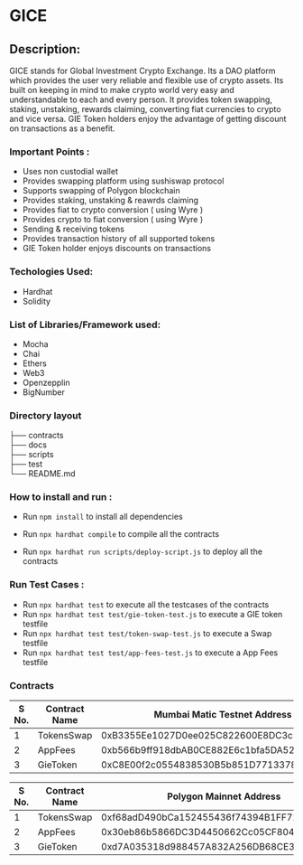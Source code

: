 # GICE

## Description:
 
GICE stands for Global Investment Crypto Exchange. Its a DAO platform which provides the user very reliable and flexible use of crypto assets. Its built on keeping in mind to make crypto world very easy and understandable to each and every person. It provides token swapping, staking, unstaking, rewards claiming, converting fiat currencies to crypto and vice versa. GIE Token holders enjoy the advantage of getting discount on transactions as a benefit.

### Important Points :

- Uses non custodial wallet
- Provides swapping platform using sushiswap protocol
- Supports swapping of Polygon blockchain
- Provides staking, unstaking & reawrds claiming
- Provides fiat to crypto conversion ( using Wyre )
- Provides crypto to fiat conversion ( using Wyre )
- Sending & receiving tokens
- Provides transaction history of all supported tokens
- GIE Token holder enjoys discounts on transactions 

### Techologies Used:

- Hardhat
- Solidity

### List of Libraries/Framework used:

- Mocha
- Chai
- Ethers
- Web3
- Openzepplin
- BigNumber

### Directory layout
       
├── contracts                    
├── docs                    
├── scripts                   
├── test             
└── README.md

### How to install and run :

- Run `npm install` to install all dependencies

- Run `npx hardhat compile` to compile all the contracts

- Run `npx hardhat run scripts/deploy-script.js` to deploy all the contracts

### Run Test Cases :

- Run `npx hardhat test` to execute all the testcases of the contracts
- Run `npx hardhat test test/gie-token-test.js` to execute a GIE token testfile
- Run `npx hardhat test test/token-swap-test.js` to execute a Swap testfile
- Run `npx hardhat test test/app-fees-test.js` to execute a App Fees testfile

### Contracts

| S No. |    Contract Name       |            Mumbai Matic Testnet Address            |
|-------|------------------------|----------------------------------------------------|
|   1   |      TokensSwap        |     0xB3355Ee1027D0ee025C822600E8DC3cDd50c5Ed4     |
|   2   |        AppFees         |     0xb566b9ff918dbAB0CE882E6c1bfa5DA52ec9fc1a     |
|   3   |       GieToken         |     0xC8E00f2c0554838530B5b851D7713378Ff249297     |


| S No. |    Contract Name       |             Polygon Mainnet Address                |
|-------|------------------------|----------------------------------------------------|
|   1   |      TokensSwap        |     0xf68adD490bCa152455436f74394B1FF72BDFb822     |
|   2   |        AppFees         |     0x30eb86b5866DC3D4450662Cc05CF804D95F2F3a0     |
|   3   |       GieToken         |     0xd7A035318d988457A832A256DB68CE3288422bbA     |